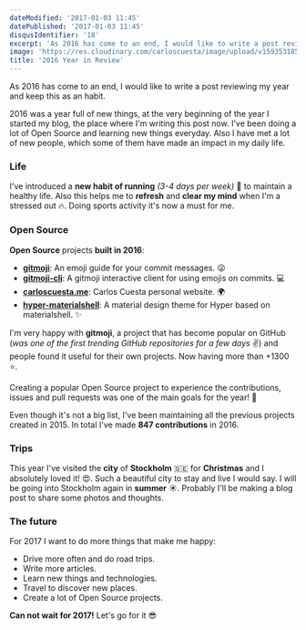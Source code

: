 ```yaml
---
dateModified: '2017-01-03 11:45'
datePublished: '2017-01-03 11:45'
disqusIdentifier: '18'
excerpt: 'As 2016 has come to an end, I would like to write a post reviewing my year and keep this as an habit. 2016 was a year full of new things...'
image: 'https://res.cloudinary.com/carloscuesta/image/upload/v1593531856/blog-featured-images/2016_in_review.png'
title: '2016 Year in Review'
---
```


As 2016 has come to an end, I would like to write a post reviewing my year and keep this as an habit.

2016 was a year full of new things, at the very beginning of the year I started my blog, the place where I'm writing this post now. I've been doing a lot of Open Source and learning new things everyday. Also I have met a lot of new people, which some of them have made an impact in my daily life.

### Life

I've introduced a **new habit of running** _(3-4 days per week)_ 🏃 to maintain a healthy life. Also this helps me to **refresh** and **clear my mind** when I'm a stressed out 🔥. Doing sports activity it's now a must for me.

### Open Source

**Open Source** projects **built in 2016**:

- [**gitmoji**](https://github.com/carloscuesta/gitmoji): An emoji guide for your commit messages. 😜
- [**gitmoji-cli**](https://github.com/carloscuesta/gitmoji-cli): A gitmoji interactive client for using emojis on commits. 💻
- [**carloscuesta.me**](https://github.com/carloscuesta/carloscuesta.me): Carlos Cuesta personal website. 🌍
- [**hyper-materialshell**](https://github.com/carloscuesta/hyper-materialshell): A material design theme for Hyper based on materialshell. ✨

I'm very happy with **gitmoji**, a project that has become popular on GitHub (_was one of the first trending GitHub repositories for a few days_ ✌️) and people found it useful for their own projects. Now having more than +1300 ⭐️.

Creating a popular Open Source project to experience the contributions, issues and pull requests was one of the main goals for the year! 💪

Even though it's not a big list, I've been maintaining all the previous projects created in 2015. In total I've made **847 contributions** in 2016.

### Trips

This year I've visited the **city** of **Stockholm** 🇸🇪 for **Christmas** and I absolutely loved it! 😍. Such a beautiful city to stay and live I would say. I will be going into Stockholm again in **summer** ☀️. Probably I'll be making a blog post to share some photos and thoughts.

### The future

For 2017 I want to do more things that make me happy:

- Drive more often and do road trips.
- Write more articles.
- Learn new things and technologies.
- Travel to discover new places.
- Create a lot of Open Source projects.

**Can not wait for 2017!** Let's go for it 😎
